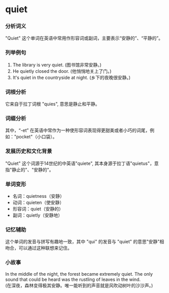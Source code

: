 # quiet

### 分析词义

  

"Quiet" 这个单词在英语中常用作形容词或副词，主要表示“安静的”、“平静的”。

  

### 列举例句

  

1.  The library is very quiet. (图书馆非常安静。)
2.  He quietly closed the door. (他悄悄地关上了门。)
3.  It's quiet in the countryside at night. (乡下的夜晚很安静。)

  

### 词根分析

  

它来自于拉丁词根 "quies", 意思是静止和平静。

  

### 词缀分析

  

其中，“-et” 在英语中常作为一种使形容词表现得更甜美或者小巧的词尾，例如："pocket"（小口袋）。

  

### 发展历史和文化背景

  

"Quiet" 这个词源于14世纪的中英语"quiete", 其本身源于拉丁语"quietus"，意指"静止的"、"安静的"。

  

### 单词变形

  

*   名词：quietness（安静）
*   动词：quieten（使安静）
*   形容词：quiet（安静的）
*   副词：quietly（安静地）

  

### 记忆辅助

  

这个单词的发音与拼写有趣地一致，其中 "qui" 的发音与 "quiet" 的意思"安静"相吻合，可以通过这种联想来记住。

  

### 小故事

  

In the middle of the night, the forest became extremely quiet. The only sound that could be heard was the rustling of leaves in the wind.  
(在深夜，森林变得极其安静。唯一能听到的声音就是风吹动树叶的沙沙声。)
